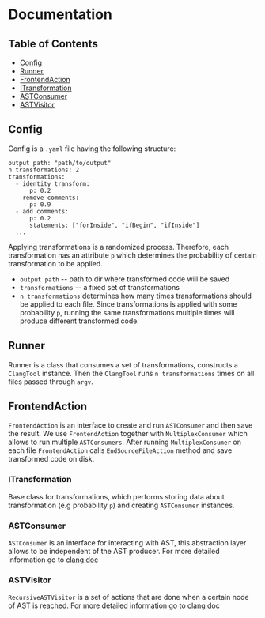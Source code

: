 # Documentation 

<!-- TABLE OF CONTENTS -->
## Table of Contents

* [Config](#config)
* [Runner](#runner)
* [FrontendAction](#frontendaction)
* [ITransformation](#itransformation)
* [ASTConsumer](#astconsumer)
* [ASTVisitor](#astvisitor)


<!-- CONFIG -->
## Config

Config is a `.yaml` file having the following structure:
```
output path: "path/to/output"
n transformations: 2
transformations:
  - identity transform:
      p: 0.2
  - remove comments:
      p: 0.9
  - add comments:
      p: 0.2
      statements: ["forInside", "ifBegin", "ifInside"]
  ...
```

Applying transformations is a randomized process. Therefore, each transformation has an attribute
`p` which determines the probability of certain transformation to be applied. 

- `output path` -- path to dir where transformed code will be saved
- `transformations` -- a fixed set of transformations
- `n transformations` determines how many times transformations should be applied to each file. 
Since transformations is applied with some probability `p`, running the same transformations multiple 
times will produce different transformed code.



<!-- RUNNER -->
## Runner

Runner is a class that consumes a set of transformations, constructs a 
`ClangTool` instance. Then the `ClangTool` runs `n transformations` times on 
all files passed through `argv`.



<!-- FRONTEND ACTION -->
## FrontendAction

`FrontendAction` is an interface to create and run `ASTConsumer` and then save the result.
We use `FrontendAction` together with `MultiplexConsumer` which allows to run multiple
`ASTConsumers`. After running `MultiplexConsumer` on each file `FrontendAction` calls 
`EndSourceFileAction` method and save transformed code on disk.

<!-- ITRANSFORMATION -->
### ITransformation

Base class for transformations, which performs storing data about transformation (e.g probability `p`) and 
creating `ASTConsumer` instances.


<!-- ASTCONSUMER -->
### ASTConsumer

`ASTConsumer` is an interface for interacting with AST, this abstraction layer allows
to be independent of the AST producer. For more detailed 
information go to [clang doc](https://clang.llvm.org/doxygen/classclang_1_1ASTConsumer.html)


<!-- ASTVISITOR -->
### ASTVisitor

`RecursiveASTVisitor` is a set of actions that are done when a certain node of AST is reached. For more detailed 
information go to [clang doc](https://clang.llvm.org/doxygen/classclang_1_1RecursiveASTVisitor.html)
